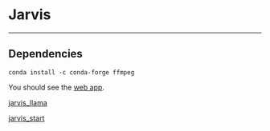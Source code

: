 # Jarvis
---

## Dependencies

```
conda install -c conda-forge ffmpeg
```

You should see the [web app](https://github.com/user-attachments/assets/99b5a970-e3c0-4dbd-8d8b-8f857c97cfd2).

[jarvis_llama](https://github.com/user-attachments/assets/7f759355-6211-459f-a09f-7126f0998856)

[jarvis_start](https://github.com/user-attachments/assets/882a7f38-019f-4a90-8ea1-ba91803acc45)